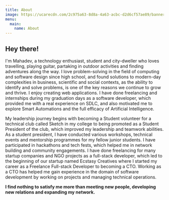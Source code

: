 ```yaml
---
title: About
image: https://ucarecdn.com/2c975a63-8d8a-4a63-acbc-d2d6cf57ae89/banner.png
menu:
  main:
    name: About
---
```


## Hey there!

I'm Mahadev, a technology enthusiast, student and city-dweller who loves travelling, playing guitar, partaking in outdoor activities and finding adventures along the way. I love problem-solving in the field of computing and software design since high school, and found solutions to modern-day complexities in business, scientific and social contexts, as the ability to identify and solve problems, is one of the key reasons we continue to grow and thrive. I enjoy creating web applications. I have done freelancing and internships during my graduation days as a software developer, which provided me with a real experience on SDLC, and also motivated me to explore Smart Automations and the full efficacy of  Artificial Intelligence. 

My leadership journey begins with becoming a Student volunteer for a technical club called Sketch in my college to being promoted as a Student President of the club, which improved my leadership and teamwork abilities. As a student president, I have conducted various workshops, technical events and mentorship programmes for my fellow junior students. I have participated in hackathons and tech fests, which helped me in network building and community engagements. I have done freelancing for many startup companies and NGO projects as a full-stack developer, which led to the beginning of our startup named Ecstasy Creatives where I started my career as a Freelance Full-stack Developer to becoming a CTO. Working as a CTO has helped me gain experience in the domain of software development by working on projects and managing technical operations.

<b>I find nothing to satisfy me more than meeting new people, developing new relations and expanding my network.</b>
